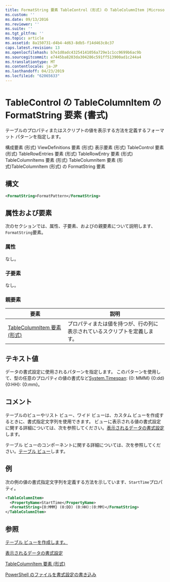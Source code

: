 ```yaml
---
title: FormatString 要素 TableControl (形式) の TableColumnItem |Microsoft Docs
ms.custom: ''
ms.date: 09/13/2016
ms.reviewer: ''
ms.suite: ''
ms.tgt_pltfrm: ''
ms.topic: article
ms.assetid: 8a150731-d4b4-4d63-8db5-f14d463c8c37
caps.latest.revision: 13
ms.openlocfilehash: b7e1d0adc43254141056a729e1c1cc9699b6ac9b
ms.sourcegitcommit: e7445ba8203da304286c591ff513900ad1c244a4
ms.translationtype: MT
ms.contentlocale: ja-JP
ms.lasthandoff: 04/23/2019
ms.locfileid: "62065633"
---
```

# <a name="formatstring-element-for-tablecolumnitem-for-tablecontrol-format"></a>TableControl の TableColumnItem の FormatString 要素 (書式)

テーブルのプロパティまたはスクリプトの値を表示する方法を定義するフォーマット パターンを指定します。

構成要素 (形式) ViewDefinitions 要素 (形式) 表示要素 (形式) TableControl 要素 (形式) TableRowEntries 要素 (形式) TableRowEntry 要素 (形式) TableColumnItems 要素 (形式) TableColumnItem 要素 (形式)TableColumnItem (形式) の FormatString 要素

## <a name="syntax"></a>構文

```xml
<FormatString>FormatPattern</FormatString>
```

## <a name="attributes-and-elements"></a>属性および要素

次のセクションでは、属性、子要素、およびの親要素について説明します、`FormatString`要素。

### <a name="attributes"></a>属性

なし。

### <a name="child-elements"></a>子要素

なし。

### <a name="parent-elements"></a>親要素

|要素|説明|
|-------------|-----------------|
|[TableColumnItem 要素 (形式)](./tablecolumnitem-element-for-tablecolumnitems-for-tablecontrol-format.md)|プロパティまたは値を持つが、行の列に表示されているスクリプトを定義します。|

## <a name="text-value"></a>テキスト値

データの書式設定に使用されるパターンを指定します。 このパターンを使用して、型の任意のプロパティの値の書式など[System.Timespan](/dotnet/api/System.TimeSpan): {0: MMM} {0:dd} {0:HH}: {0:mm}。

## <a name="remarks"></a>コメント

テーブルのビューやリスト ビュー、ワイド ビューは、カスタム ビューを作成するときに、書式指定文字列を使用できます。 ビューに表示される値の書式設定に関する詳細については、次を参照してください。[表示されるデータの書式設定](./formatting-displayed-data.md)します。

テーブル ビューのコンポーネントに関する詳細については、次を参照してください。[テーブル ビュー](./creating-a-table-view.md)します。

## <a name="example"></a>例

次の例の値の書式指定文字列を定義する方法を示しています、`StartTime`プロパティ。

```xml
<TableColumnItem>
  <PropertyName>StartTime</PropertyName>
  <FormatString>{0:MMM} (0:DD) (0:HH):(0:MM)</FormatString>
</TableColumnItem>
```

## <a name="see-also"></a>参照

[テーブル ビューを作成します。](./creating-a-table-view.md)

[表示されるデータの書式設定](./formatting-displayed-data.md)

[TableColumnItem 要素 (形式)](./tablecolumnitem-element-for-tablecolumnitems-for-tablecontrol-format.md)

[PowerShell のファイルを書式設定の書き込み](./writing-a-powershell-formatting-file.md)

